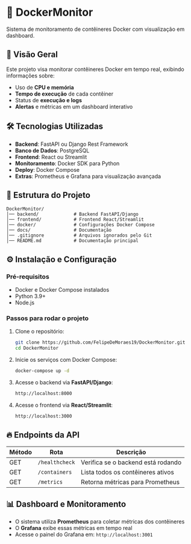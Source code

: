 # 🚀 DockerMonitor

Sistema de monitoramento de contêineres Docker com visualização em dashboard.

## 📌 Visão Geral

Este projeto visa monitorar contêineres Docker em tempo real, exibindo informações sobre:
- Uso de **CPU e memória**
- **Tempo de execução** de cada contêiner
- Status de **execução e logs**
- **Alertas** e métricas em um dashboard interativo

## 🛠 Tecnologias Utilizadas

- **Backend**: FastAPI ou Django Rest Framework
- **Banco de Dados**: PostgreSQL
- **Frontend**: React ou Streamlit
- **Monitoramento**: Docker SDK para Python
- **Deploy**: Docker Compose
- **Extras**: Prometheus e Grafana para visualização avançada

## 📂 Estrutura do Projeto

```
DockerMonitor/
│── backend/             # Backend FastAPI/Django
│── frontend/            # Frontend React/Streamlit
│── docker/              # Configurações Docker Compose
│── docs/                # Documentação
│── .gitignore           # Arquivos ignorados pelo Git
│── README.md            # Documentação principal
```

## ⚙️ Instalação e Configuração

### **Pré-requisitos**
- Docker e Docker Compose instalados
- Python 3.9+
- Node.js

### **Passos para rodar o projeto**

1. Clone o repositório:
   ```sh
   git clone https://github.com/FelipeDeMoraes19/DockerMonitor.git
   cd DockerMonitor
   ```

2. Inicie os serviços com Docker Compose:
   ```sh
   docker-compose up -d
   ```

3. Acesse o backend via **FastAPI/Django**:
   ```sh
   http://localhost:8000
   ```

4. Acesse o frontend via **React/Streamlit**:
   ```sh
   http://localhost:3000
   ```

## 🔥 Endpoints da API

| Método  | Rota               | Descrição                         |
|---------|--------------------|---------------------------------|
| GET     | `/healthcheck`      | Verifica se o backend está rodando |
| GET     | `/containers`       | Lista todos os contêineres ativos |
| GET     | `/metrics`          | Retorna métricas para Prometheus  |

## 📊 Dashboard e Monitoramento

- O sistema utiliza **Prometheus** para coletar métricas dos contêineres
- O **Grafana** exibe essas métricas em tempo real
- Acesse o painel do Grafana em: `http://localhost:3001`

